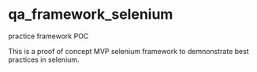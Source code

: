 # qa_framework_selenium
practice framework POC


This is a proof of concept MVP selenium framework to demnonstrate best practices in selenium.
